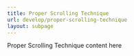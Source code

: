 ```yaml
---
title: Proper Scrolling Technique
url: develop/proper-scrolling-technique
layout: subpage
---
```


Proper Scrolling Technique content here
